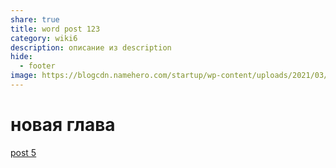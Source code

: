 ```yaml
---
share: true
title: word post 123
category: wiki6
description: описание из description
hide:
  - footer
image: https://blogcdn.namehero.com/startup/wp-content/uploads/2021/03/01112234/Firewall-Rule-Blocking-Host.png
---
```


# новая глава





[post 5](post%205.md#новая%20глава)